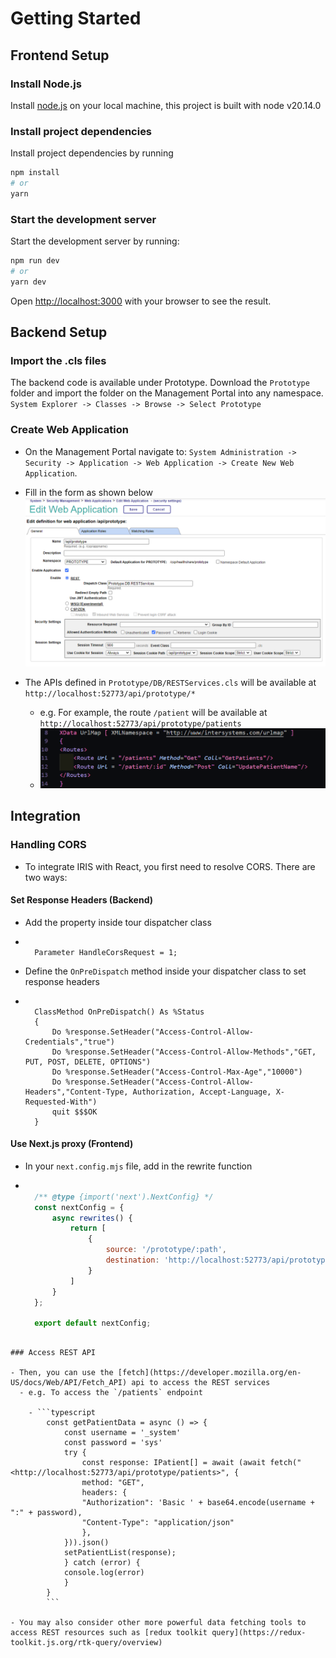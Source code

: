 # Getting Started

## Frontend Setup

### Install Node.js

Install [node.js](https://nodejs.org/en/download/package-manager) on your local machine, this project is built with node v20.14.0

### Install project dependencies

Install project dependencies by running

```bash
npm install
# or
yarn
```

### Start the development server

Start the development server by running:

```bash
npm run dev
# or
yarn dev
```

Open [http://localhost:3000](http://localhost:3000) with your browser to see the result.

## Backend Setup

### Import the .cls files

The backend code is available under Prototype.
Download the `Prototype` folder and import the folder on the Management Portal into any namespace. `System Explorer -> Classes -> Browse -> Select Prototype`

### Create Web Application

- On the Management Portal navigate to: `System Administration -> Security -> Application -> Web Application -> Create New Web Application`.

- Fill in the form as shown below
![management portal](public\management_portal.png)

- The APIs defined in `Prototype/DB/RESTServices.cls` will be available at `http://localhost:52773/api/prototype/*`
  - e.g. For example, the route `/patient` will be available at `http://localhost:52773/api/prototype/patients`
  - ![rest api](/public/restservices.png)

## Integration

### Handling CORS

- To integrate IRIS with React, you first need to resolve CORS. There are two ways:

#### Set Response Headers (Backend)

- Add the property inside tour dispatcher class
  
- ```ObjectScript

    Parameter HandleCorsRequest = 1;

    ```

- Define the `OnPreDispatch` method inside your dispatcher class to set response headers

- ```ObjectScript

    ClassMethod OnPreDispatch() As %Status
    {
        Do %response.SetHeader("Access-Control-Allow-Credentials","true")
        Do %response.SetHeader("Access-Control-Allow-Methods","GET, PUT, POST, DELETE, OPTIONS")
        Do %response.SetHeader("Access-Control-Max-Age","10000")
        Do %response.SetHeader("Access-Control-Allow-Headers","Content-Type, Authorization, Accept-Language, X-Requested-With")
        quit $$$OK
    }

    ```

#### Use Next.js proxy (Frontend)

- In your `next.config.mjs` file, add in the rewrite function

- ```javascript

    /** @type {import('next').NextConfig} */
    const nextConfig = {
        async rewrites() {
            return [
                {
                    source: '/prototype/:path',
                    destination: 'http://localhost:52773/api/prototype/:path'
                }
            ]
        }
    };

    export default nextConfig;

```

### Access REST API

- Then, you can use the [fetch](https://developer.mozilla.org/en-US/docs/Web/API/Fetch_API) api to access the REST services
  - e.g. To access the `/patients` endpoint

    - ```typescript
        const getPatientData = async () => {
            const username = '_system'
            const password = 'sys'
            try {
                const response: IPatient[] = await (await fetch("<http://localhost:52773/api/prototype/patients>", {
                method: "GET",
                headers: {
                "Authorization": 'Basic ' + base64.encode(username + ":" + password),
                "Content-Type": "application/json"
                },
            })).json()
            setPatientList(response);
            } catch (error) {
            console.log(error)
            }
        }
        ```

- You may also consider other more powerful data fetching tools to access REST resources such as [redux toolkit query](https://redux-toolkit.js.org/rtk-query/overview)
